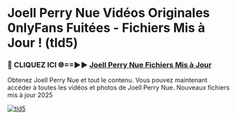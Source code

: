 # Joell Perry Nue Vidéos Originales 0nlyFans Fuitées - Fichiers Mis à Jour ! (tld5)

<h3>🔴 CLIQUEZ ICI 🌐==►► <a href="https://tinyurl.com/2pmr4ezf" rel="nofollow">Joell Perry Nue Fichiers Mis à Jour</a></h3>

Obtenez Joell Perry Nue et tout le contenu. Vous pouvez maintenant accéder à toutes les vidéos et photos de Joell Perry Nue. Nouveaux fichiers mis à jour 2025

[![tld5](https://i.imgur.com/6SNvagu.gif)](https://tinyurl.com/2pmr4ezf)

